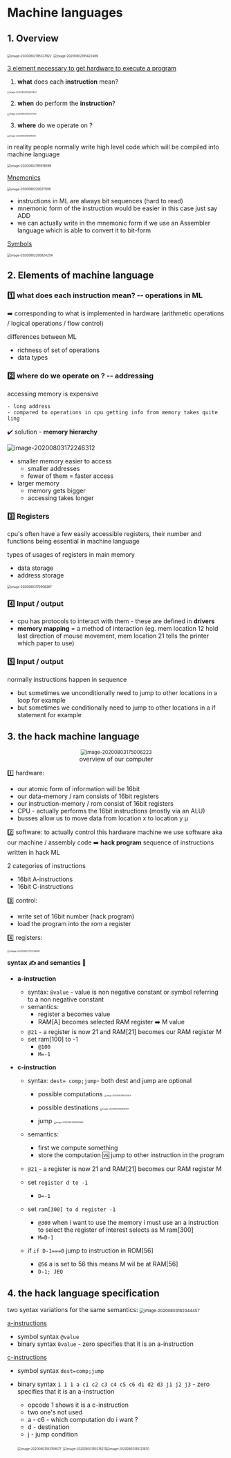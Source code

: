 # Machine languages 

##  1. Overview 

<img src="C:\Users\henri\AppData\Roaming\Typora\typora-user-images\image-20200802195327822.png" alt="image-20200802195327822" style="zoom:50%;" />

<img src="C:\Users\henri\AppData\Roaming\Typora\typora-user-images\image-20200802195422469.png" alt="image-20200802195422469" style="zoom:50%;" />

<u>3 element necessary to get hardware to execute a program</u> 

1. **what** does each **instruction** mean? 

<img src="C:\Users\henri\AppData\Roaming\Typora\typora-user-images\image-20200802195600447.png" alt="image-20200802195600447" style="zoom:33%;" />

2. **when** do perform the **instruction**?

<img src="C:\Users\henri\AppData\Roaming\Typora\typora-user-images\image-20200802195707042.png" alt="image-20200802195707042" style="zoom:33%;" />

3. **where** do we operate on ? 

<img src="C:\Users\henri\AppData\Roaming\Typora\typora-user-images\image-20200802195818210.png" alt="image-20200802195818210" style="zoom:33%;" />

in reality people normally write high level code which will be compiled into machine language 

<img src="C:\Users\henri\AppData\Roaming\Typora\typora-user-images\image-20200802195918598.png" alt="image-20200802195918598" style="zoom:50%;" />

<u>Mnemonics</u>

<img src="C:\Users\henri\AppData\Roaming\Typora\typora-user-images\image-20200802200211316.png" alt="image-20200802200211316" style="zoom:50%;" />

* instructions in ML are always bit sequences (hard to read)
* mnemonic form of the instruction would be easier in this case just say ADD 
* we can actually write in the mnemonic form if we use an Assembler language which is able to convert it to bit-form 

<u>Symbols</u>

<img src="C:\Users\henri\AppData\Roaming\Typora\typora-user-images\image-20200802200824254.png" alt="image-20200802200824254" style="zoom:50%;" />

## 2. 	Elements of machine language 

### :one: **what** does each **instruction** mean? -- operations in ML

➡️ corresponding to what is implemented in hardware (arithmetic operations / logical operations / flow control)

differences between ML 

- richness of set of operations 
- data types 

### :two: **where** do we operate on ?  -- addressing 

accessing memory is expensive 

	- long address 
	- compared to operations in cpu getting info from memory takes quite ling 

:heavy_check_mark: solution - **memory hierarchy**   

![image-20200803172246312](C:\Users\henri\AppData\Roaming\Typora\typora-user-images\image-20200803172246312.png)

* smaller memory easier to access
  * smaller addresses
  * fewer of them = faster access 
* larger memory
  * memory gets bigger
  * accessing takes longer 

### :three: Registers

cpu's often have a few easily accessible registers, their number and functions being essential in machine language 

types of usages of registers in main memory

- data storage
- address storage 

<img src="C:\Users\henri\AppData\Roaming\Typora\typora-user-images\image-20200803172908267.png" alt="image-20200803172908267" style="zoom:50%; margin: 0 auto" />

### :four: Input / output 

* cpu has protocols to interact with them - these are defined in **drivers**
* **memory mapping** = a method of interaction (eg. mem location 12 hold last direction of mouse movement, mem location 21 tells the printer which paper to use)

### :five: Input / output

normally instructions happen in sequence 

- but sometimes we unconditionally  need to jump to other locations in a loop for example
-  but sometimes we conditionally need to jump to other locations in a if statement for example

## 3. the hack machine language

 <div style="margin:0 auto; text-align:center">
     <img src="C:\Users\henri\AppData\Roaming\Typora\typora-user-images\image-20200803175006223.png" alt="image-20200803175006223" style="zoom:80%;" />
     <div>
         overview of our computer
     </div>
 </div>

:one: hardware:

* our atomic form of information will be 16bit 
* our data-memory / ram consists of 16bit registers 
* our instruction-memory / rom consist of 16bit registers 
* CPU - actually performs the 16bit instructions (mostly via an ALU)
* busses allow us to move data from location x to location y µ

:two: software: to actually control this hardware machine we use software aka our machine / assembly code :arrow_right: **hack program** sequence of instructions written in hack ML 

2 categories of instructions 

- 16bit A-instructions
- 16bit C-instructions 

 :three: control: 

* write set of 16bit number (hack program)
* load the program into the rom a register 

:four: registers: 

<img src="C:\Users\henri\AppData\Roaming\Typora\typora-user-images\image-20200803175334941.png" alt="image-20200803175334941" style="zoom:37%;" />

**syntax :writing_hand: and semantics :book:**

* **a-instruction** 
  * syntax: `@value` - value is non negative constant or symbol referring to a non negative constant 
  * semantics: 
    * register a becomes value
    * RAM[A] becomes selected RAM register :arrow_right: ​M value 
  * `@21` - a register is now 21 and RAM[21] becomes our RAM register M 
  * set ram[100] to -1 
    * `@100`
    * `M=-1`

* **c-instruction** 

  * syntax: `dest= comp;jump`- both dest and jump are optional

    * possible computations <img src="C:\Users\henri\AppData\Roaming\Typora\typora-user-images\image-20200803180453654.png" alt="image-20200803180453654" style="zoom:30%;" />

    * possible destinations <img src="C:\Users\henri\AppData\Roaming\Typora\typora-user-images\image-20200803180606011.png" alt="image-20200803180606011" style="zoom:33%;" />

    * jump <img src="C:\Users\henri\AppData\Roaming\Typora\typora-user-images\image-20200803180639666.png" alt="image-20200803180639666" style="zoom:33%;" />

      

  * semantics:

    * first we compute something
    * store the computation :vs: jump to other instruction in the program 

  * `@21` - a register is now 21 and RAM[21] becomes our RAM register M 

  * set  `register d to -1`  

    * `D=-1`

  * set `ram[300] to d register -1`

    * `@300` when i want to use the memory i must use an a instruction to select the register of interest selects as M ram[300]
    * `M=D-1`

  * if `if D-1===0` jump to instruction in ROM[56]

    * `@56` a is set to 56 this means M wil be at RAM[56]
    * `D-1; JEQ `

## 4. the hack language specification 

two syntax variations for the same semantics:  <img src="C:\Users\henri\AppData\Roaming\Typora\typora-user-images\image-20200803182344457.png" alt="image-20200803182344457" style="zoom:67%;" />



<u>a-instructions</u>

* symbol syntax `@value`
* binary syntax `0value` - zero specifies that it is an a-instruction 

<u>c-instructions</u>

* symbol syntax `dest=comp;jump`

* binary syntax `1 1 1 a c1 c2 c3 c4 c5 c6 d1 d2 d3 j1 j2 j3` - zero specifies that it is an a-instruction 

  * opcode 1 shows it is a c-instruction 
  * two one's not used 
  * a - c6 - which computation do i want ?
  * d - destination
  * j - jump condition 

  <img src="C:\Users\henri\AppData\Roaming\Typora\typora-user-images\image-20200803183109077.png" alt="image-20200803183109077" style="zoom:50%;" /> <img src="C:\Users\henri\AppData\Roaming\Typora\typora-user-images\image-20200803183216211.png" alt="image-20200803183216211" style="zoom:50%;" /><img src="C:\Users\henri\AppData\Roaming\Typora\typora-user-images\image-20200803183121870.png" alt="image-20200803183121870" style="zoom:50%;" />



